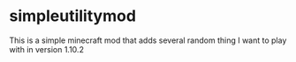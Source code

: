 # simpleutilitymod
This is a simple minecraft mod that adds several random thing I want to play with in version 1.10.2
